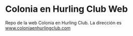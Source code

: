 # Colonia en Hurling Club Web
Repo de la web Colonia en Hurling Club.
La dirección es www.coloniaenhurlingclub.com
